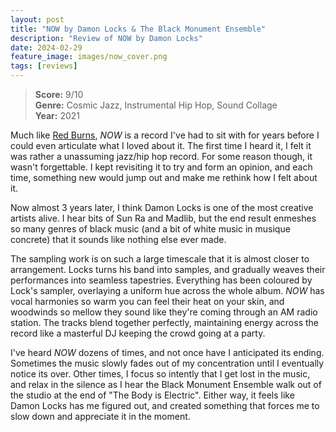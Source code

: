 ```yaml
---
layout: post
title: "NOW by Damon Locks & The Black Monument Ensemble"
description: "Review of NOW by Damon Locks"
date: 2024-02-29
feature_image: images/now_cover.png
tags: [reviews]
---
```


>**Score:** 9/10<br>
>**Genre:** Cosmic Jazz, Instrumental Hip Hop, Sound Collage<br>
>**Year:** 2021

Much like [Red Burns](https://wieben.ca/red-burns-review), *NOW* is a record I've had to sit with for years before I could even articulate what I loved about it. The first time I heard it, I felt it was rather a unassuming jazz/hip hop record. For some reason though, it wasn't forgettable. I kept revisiting it to try and form an opinion, and each time, something new would jump out and make me rethink how I felt about it.

<!--more-->

Now almost 3 years later, I think Damon Locks is one of the most creative artists alive. I hear bits of Sun Ra and Madlib, but the end result enmeshes so many genres of black music (and a bit of white music in musique concrete) that it sounds like nothing else ever made.

The sampling work is on such a large timescale that it is almost closer to arrangement. Locks turns his band into samples, and gradually weaves their performances into seamless tapestries. Everything has been coloured by Lock's sampler, overlaying a uniform hue across the whole album. *NOW* has vocal harmonies so warm you can feel their heat on your skin, and woodwinds so mellow they sound like they're coming through an AM radio station. The tracks blend together perfectly, maintaining energy across the record like a masterful DJ keeping the crowd going at a party.

I've heard *NOW* dozens of times, and not once have I anticipated its ending. Sometimes the music slowly fades out of my concentration until I eventually notice its over. Other times, I focus so intently that I get lost in the music, and relax in the silence as I hear the Black Monument Ensemble walk out of the studio at the end of "The Body is Electric". Either way, it feels like Damon Locks has me figured out, and created something that forces me to slow down and appreciate it in the moment.
